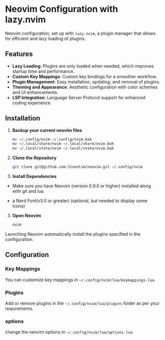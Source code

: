 # Neovim Configuration with lazy.nvim

Neovim configuration, set up with `lazy.nvim`, a plugin manager that allows for efficient and lazy loading of plugins.


## Features

- **Lazy Loading**: Plugins are only loaded when needed, which improves startup time and performance.
- **Custom Key Mappings**: Custom key bindings for a smoother workflow.
- **Plugin Management**: Easy installation, updating, and removal of plugins.
- **Theming and Appearance**: Aesthetic configuration with color schemes and UI enhancements.
- **LSP Integration**: Language Server Protocol support for enhanced coding experience.

## Installation
1. **Backup your current neovim files**
    ```bash
    mv ~/.config/nvim ~/.config/nvim.bak
    mv ~/.local/share/nvim ~/.local/share/nvim.bak
    mv ~/.local/state/nvim ~/.local/state/nvim.bak

1. **Clone the Repository**
   ```bash
   git clone git@github.com:Jiventim/neovim.git ~/.config/nvim

2. **Install Dependencies**
- Make sure you have Neovim (version 0.9.0 or higher) installed along with git and lua.

- a Nerd Font(v3.0 or greater) (optional, but needed to display some icons)

3. **Open Neovim**
    ```bash
    nvim

Launching Neovim automatically install the plugins specified in the configuration.

## Configuration

### Key Mappings

You can customize key mappings in `~/.config/nvim/lua/keymappings.lua`.

### Plugins

Add or remove plugins in the `~/.config/nvim/lua/plugins` folder as per your requirements.

### options
change the neovim options in
`~/.config/nvim/lua/options.lua`
